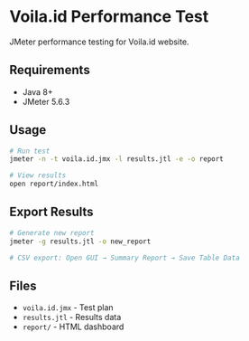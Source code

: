# Voila.id Performance Test

JMeter performance testing for Voila.id website.

## Requirements
- Java 8+
- JMeter 5.6.3

## Usage

```bash
# Run test
jmeter -n -t voila.id.jmx -l results.jtl -e -o report

# View results
open report/index.html
```

## Export Results

```bash
# Generate new report
jmeter -g results.jtl -o new_report

# CSV export: Open GUI → Summary Report → Save Table Data
```

## Files
- `voila.id.jmx` - Test plan
- `results.jtl` - Results data  
- `report/` - HTML dashboard
